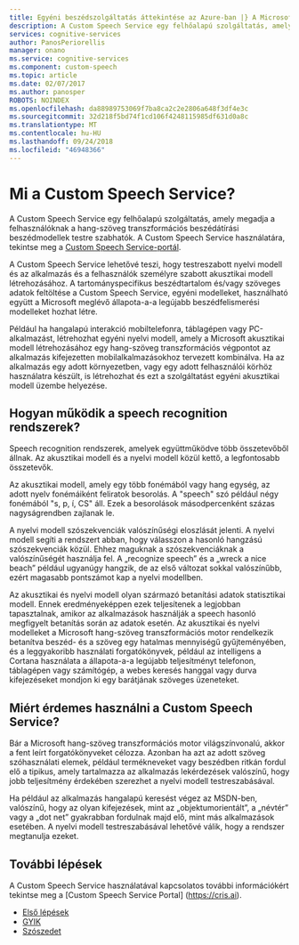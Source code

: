 ```yaml
---
title: Egyéni beszédszolgáltatás áttekintése az Azure-ban |} A Microsoft Docs
description: A Custom Speech Service egy felhőalapú szolgáltatás, amely lehetővé teszi a felhasználók szabhatja testre a hang-szöveg transzformációs beszédátírási beszédmodellek.
services: cognitive-services
author: PanosPeriorellis
manager: onano
ms.service: cognitive-services
ms.component: custom-speech
ms.topic: article
ms.date: 02/07/2017
ms.author: panosper
ROBOTS: NOINDEX
ms.openlocfilehash: da88989753069f7ba8ca2c2e2806a648f3df4e3c
ms.sourcegitcommit: 32d218f5bd74f1cd106f4248115985df631d0a8c
ms.translationtype: MT
ms.contentlocale: hu-HU
ms.lasthandoff: 09/24/2018
ms.locfileid: "46948366"
---
```

# <a name="what-is-custom-speech-service"></a>Mi a Custom Speech Service?

A Custom Speech Service egy felhőalapú szolgáltatás, amely megadja a felhasználóknak a hang-szöveg transzformációs beszédátírási beszédmodellek testre szabhatók.
A Custom Speech Service használatára, tekintse meg a [Custom Speech Service-portál](https://cris.ai).

A Custom Speech Service lehetővé teszi, hogy testreszabott nyelvi modell és az alkalmazás és a felhasználók személyre szabott akusztikai modell létrehozásához. A tartományspecifikus beszédtartalom és/vagy szöveges adatok feltöltése a Custom Speech Service, egyéni modelleket, használható együtt a Microsoft meglévő állapota-a-a legújabb beszédfelismerési modelleket hozhat létre.

Például ha hangalapú interakció mobiltelefonra, táblagépen vagy PC-alkalmazást, létrehozhat egyéni nyelvi modell, amely a Microsoft akusztikai modell létrehozásához egy hang-szöveg transzformációs végpontot az alkalmazás kifejezetten mobilalkalmazásokhoz tervezett kombinálva. Ha az alkalmazás egy adott környezetben, vagy egy adott felhasználói körhöz használatra készült, is létrehozhat és ezt a szolgáltatást egyéni akusztikai modell üzembe helyezése.


## <a name="how-do-speech-recognition-systems-work"></a>Hogyan működik a speech recognition rendszerek?
Speech recognition rendszerek, amelyek együttműködve több összetevőből állnak. Az akusztikai modell és a nyelvi modell közül kettő, a legfontosabb összetevők.

Az akusztikai modell, amely egy több fonémából vagy hang egység, az adott nyelv fonémáiként feliratok besorolás. A "speech" szó például négy fonémából "s, p, í, CS" áll. Ezek a besorolások másodpercenként százas nagyságrendben zajlanak le.

A nyelvi modell szószekvenciák valószínűségi eloszlását jelenti. A nyelvi modell segíti a rendszert abban, hogy válasszon a hasonló hangzású szószekvenciák közül. Ehhez maguknak a szószekvenciáknak a valószínűségét használja fel. A „recognize speech” és a „wreck a nice beach” például ugyanúgy hangzik, de az első változat sokkal valószínűbb, ezért magasabb pontszámot kap a nyelvi modellben.

Az akusztikai és nyelvi modell olyan származó betanítási adatok statisztikai modell. Ennek eredményeképpen ezek teljesítenek a legjobban tapasztalnak, amikor az alkalmazások használják a speech hasonló megfigyelt betanítás során az adatok esetén. Az akusztikai és nyelvi modelleket a Microsoft hang-szöveg transzformációs motor rendelkezik betanítva beszéd- és a szöveg egy hatalmas mennyiségű gyűjteményében, és a leggyakoribb használati forgatókönyvek, például az intelligens a Cortana használata a állapota-a-a legújabb teljesítményt telefonon, táblagépen vagy számítógép, a webes keresés hanggal vagy durva kifejezéseket mondjon ki egy barátjának szöveges üzeneteket.

## <a name="why-use-the-custom-speech-service"></a>Miért érdemes használni a Custom Speech Service?
Bár a Microsoft hang-szöveg transzformációs motor világszínvonalú, akkor a fent leírt forgatókönyveket célozza. Azonban ha azt az adott szöveg szóhasználati elemek, például termékneveket vagy beszédben ritkán fordul elő a tipikus, amely tartalmazza az alkalmazás lekérdezések valószínű, hogy jobb teljesítmény érdekében szerezhet a nyelvi modell testreszabásával.

Ha például az alkalmazás hangalapú keresést végez az MSDN-ben, valószínű, hogy az olyan kifejezések, mint az „objektumorientált”, a „névtér” vagy a „dot net” gyakrabban fordulnak majd elő, mint más alkalmazások esetében. A nyelvi modell testreszabásával lehetővé válik, hogy a rendszer megtanulja ezeket.

## <a name="next-steps"></a>További lépések

A Custom Speech Service használatával kapcsolatos további információkért tekintse meg a [Custom Speech Service Portal] (https://cris.ai).

* [Első lépések](cognitive-services-custom-speech-get-started.md)
* [GYIK](cognitive-services-custom-speech-faq.md)
* [Szószedet](cognitive-services-custom-speech-glossary.md)
